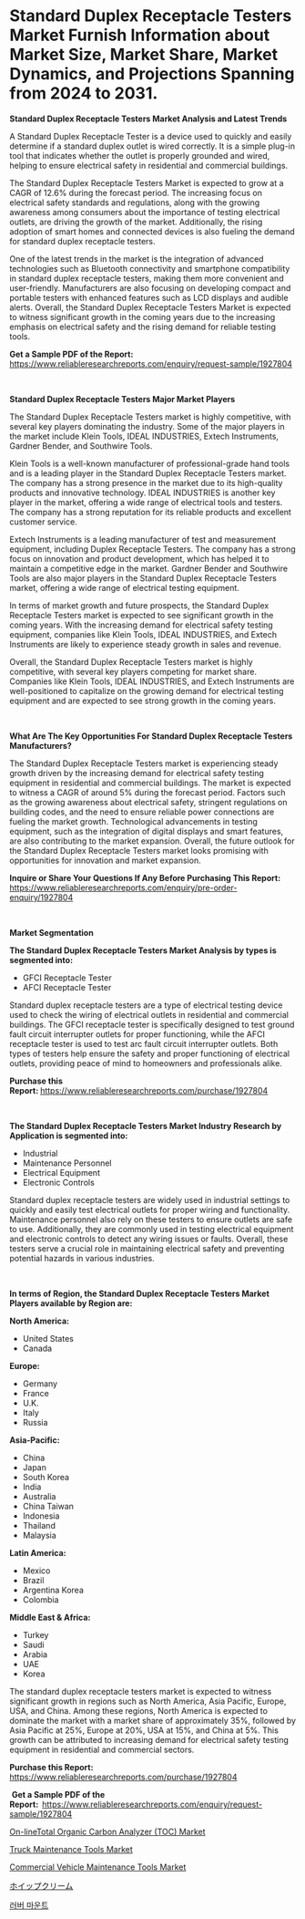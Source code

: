<p><h1>Standard Duplex Receptacle Testers Market Furnish Information about Market Size, Market Share, Market Dynamics, and Projections Spanning from 2024 to 2031.</h1></p><p><strong>Standard Duplex Receptacle Testers Market Analysis and Latest Trends</strong></p>
<p><p>A Standard Duplex Receptacle Tester is a device used to quickly and easily determine if a standard duplex outlet is wired correctly. It is a simple plug-in tool that indicates whether the outlet is properly grounded and wired, helping to ensure electrical safety in residential and commercial buildings.</p><p>The Standard Duplex Receptacle Testers Market is expected to grow at a CAGR of 12.6% during the forecast period. The increasing focus on electrical safety standards and regulations, along with the growing awareness among consumers about the importance of testing electrical outlets, are driving the growth of the market. Additionally, the rising adoption of smart homes and connected devices is also fueling the demand for standard duplex receptacle testers.</p><p>One of the latest trends in the market is the integration of advanced technologies such as Bluetooth connectivity and smartphone compatibility in standard duplex receptacle testers, making them more convenient and user-friendly. Manufacturers are also focusing on developing compact and portable testers with enhanced features such as LCD displays and audible alerts. Overall, the Standard Duplex Receptacle Testers Market is expected to witness significant growth in the coming years due to the increasing emphasis on electrical safety and the rising demand for reliable testing tools.</p></p>
<p><strong>Get a Sample PDF of the Report:&nbsp;</strong> <a href="https://www.reliableresearchreports.com/enquiry/request-sample/1927804">https://www.reliableresearchreports.com/enquiry/request-sample/1927804</a></p>
<p>&nbsp;</p>
<p><strong>Standard Duplex Receptacle Testers Major Market Players</strong></p>
<p><p>The Standard Duplex Receptacle Testers market is highly competitive, with several key players dominating the industry. Some of the major players in the market include Klein Tools, IDEAL INDUSTRIES, Extech Instruments, Gardner Bender, and Southwire Tools.</p><p>Klein Tools is a well-known manufacturer of professional-grade hand tools and is a leading player in the Standard Duplex Receptacle Testers market. The company has a strong presence in the market due to its high-quality products and innovative technology. IDEAL INDUSTRIES is another key player in the market, offering a wide range of electrical tools and testers. The company has a strong reputation for its reliable products and excellent customer service.</p><p>Extech Instruments is a leading manufacturer of test and measurement equipment, including Duplex Receptacle Testers. The company has a strong focus on innovation and product development, which has helped it to maintain a competitive edge in the market. Gardner Bender and Southwire Tools are also major players in the Standard Duplex Receptacle Testers market, offering a wide range of electrical testing equipment.</p><p>In terms of market growth and future prospects, the Standard Duplex Receptacle Testers market is expected to see significant growth in the coming years. With the increasing demand for electrical safety testing equipment, companies like Klein Tools, IDEAL INDUSTRIES, and Extech Instruments are likely to experience steady growth in sales and revenue.</p><p>Overall, the Standard Duplex Receptacle Testers market is highly competitive, with several key players competing for market share. Companies like Klein Tools, IDEAL INDUSTRIES, and Extech Instruments are well-positioned to capitalize on the growing demand for electrical testing equipment and are expected to see strong growth in the coming years.</p></p>
<p>&nbsp;</p>
<p><strong>What Are The Key Opportunities For Standard Duplex Receptacle Testers Manufacturers?</strong></p>
<p><p>The Standard Duplex Receptacle Testers market is experiencing steady growth driven by the increasing demand for electrical safety testing equipment in residential and commercial buildings. The market is expected to witness a CAGR of around 5% during the forecast period. Factors such as the growing awareness about electrical safety, stringent regulations on building codes, and the need to ensure reliable power connections are fueling the market growth. Technological advancements in testing equipment, such as the integration of digital displays and smart features, are also contributing to the market expansion. Overall, the future outlook for the Standard Duplex Receptacle Testers market looks promising with opportunities for innovation and market expansion.</p></p>
<p><strong>Inquire or Share Your Questions If Any Before Purchasing This Report:</strong> <a href="https://www.reliableresearchreports.com/enquiry/pre-order-enquiry/1927804">https://www.reliableresearchreports.com/enquiry/pre-order-enquiry/1927804</a></p>
<p>&nbsp;</p>
<p><strong>Market Segmentation</strong></p>
<p><strong>The Standard Duplex Receptacle Testers Market Analysis by types is segmented into:</strong></p>
<p><ul><li>GFCI Receptacle Tester</li><li>AFCI Receptacle Tester</li></ul></p>
<p><p>Standard duplex receptacle testers are a type of electrical testing device used to check the wiring of electrical outlets in residential and commercial buildings. The GFCI receptacle tester is specifically designed to test ground fault circuit interrupter outlets for proper functioning, while the AFCI receptacle tester is used to test arc fault circuit interrupter outlets. Both types of testers help ensure the safety and proper functioning of electrical outlets, providing peace of mind to homeowners and professionals alike.</p></p>
<p><strong>Purchase this Report:&nbsp;</strong><a href="https://www.reliableresearchreports.com/purchase/1927804">https://www.reliableresearchreports.com/purchase/1927804</a></p>
<p>&nbsp;</p>
<p><strong>The Standard Duplex Receptacle Testers Market Industry Research by Application is segmented into:</strong></p>
<p><ul><li>Industrial</li><li>Maintenance Personnel</li><li>Electrical Equipment</li><li>Electronic Controls</li></ul></p>
<p><p>Standard duplex receptacle testers are widely used in industrial settings to quickly and easily test electrical outlets for proper wiring and functionality. Maintenance personnel also rely on these testers to ensure outlets are safe to use. Additionally, they are commonly used in testing electrical equipment and electronic controls to detect any wiring issues or faults. Overall, these testers serve a crucial role in maintaining electrical safety and preventing potential hazards in various industries.</p></p>
<p>&nbsp;</p>
<p><strong>In terms of Region, the Standard Duplex Receptacle Testers Market Players available by Region are:</strong></p>
<p>
    <p> <strong> North America: </strong>
        <ul>
            <li>United States</li>
            <li>Canada</li>
        </ul>
        </p> 
    <p> <strong> Europe: </strong>
        <ul>
            <li>Germany</li>
            <li>France</li>
            <li>U.K.</li>
            <li>Italy</li>
            <li>Russia</li>
        </ul>
        </p> 
    <p> <strong> Asia-Pacific: </strong>
        <ul>
            <li>China</li>
            <li>Japan</li>
            <li>South Korea</li>
            <li>India</li>
            <li>Australia</li>
            <li>China Taiwan</li>
            <li>Indonesia</li>
            <li>Thailand</li>
            <li>Malaysia</li>
        </ul>
        </p> 
    <p> <strong> Latin America: </strong>
        <ul>
            <li>Mexico</li>
            <li>Brazil</li>
            <li>Argentina Korea</li>
            <li>Colombia</li>
        </ul>
        </p> 
    <p> <strong> Middle East & Africa: </strong>
        <ul>
            <li>Turkey</li>
            <li>Saudi</li>
            <li>Arabia</li>
            <li>UAE</li>
            <li>Korea</li>
        </ul>
    </p>
    </p>
<p><p>The standard duplex receptacle testers market is expected to witness significant growth in regions such as North America, Asia Pacific, Europe, USA, and China. Among these regions, North America is expected to dominate the market with a market share of approximately 35%, followed by Asia Pacific at 25%, Europe at 20%, USA at 15%, and China at 5%. This growth can be attributed to increasing demand for electrical safety testing equipment in residential and commercial sectors.</p></p>
<p><strong>Purchase this Report: </strong><a href="https://www.reliableresearchreports.com/purchase/1927804">https://www.reliableresearchreports.com/purchase/1927804</a></p>
<p>&nbsp;<strong>Get a Sample PDF of the Report:&nbsp;&nbsp;</strong><a href="https://www.reliableresearchreports.com/enquiry/request-sample/1927804">https://www.reliableresearchreports.com/enquiry/request-sample/1927804</a></p>
<p><strong></strong></p>
<p><p><a href="https://lydian-appliance-61d.notion.site/On-lineTotal-Organic-Carbon-Analyzer-TOC-Market-Size-Market-Trends-and-Growth-Outlook-forecasted-06ff025c4a714afbb82c6e94e15f38a8">On-lineTotal Organic Carbon Analyzer (TOC) Market</a></p><p><a href="https://github.com/josesg55/Market-Research-Report-List-1/blob/main/truck-maintenance-tools-market.md">Truck Maintenance Tools Market</a></p><p><a href="https://github.com/mancsybtousav/Market-Research-Report-List-1/blob/main/commercial-vehicle-maintenance-tools-market.md">Commercial Vehicle Maintenance Tools Market</a></p><p><a href="https://medium.com/@jlrg110/%E3%83%9B%E3%82%A4%E3%83%83%E3%83%97%E3%82%AF%E3%83%AA%E3%83%BC%E3%83%A0%E5%B8%82%E5%A0%B4%E3%81%AE%E3%83%A1%E3%83%88%E3%83%AA%E3%82%AF%E3%82%B9%E3%82%92%E8%A7%A3%E8%AA%AD%E3%81%99%E3%82%8B-%E5%B8%82%E5%A0%B4%E3%82%B7%E3%82%A7%E3%82%A2-%E3%83%88%E3%83%AC%E3%83%B3%E3%83%89-%E6%88%90%E9%95%B7%E3%83%91%E3%82%BF%E3%83%BC%E3%83%B3-ebb33c8105ad">ホイップクリーム</a></p><p><a href="https://medium.com/@cgrillo63/%EA%B3%A0%EB%AC%B4-%EB%A7%88%EC%9A%B4%ED%8A%B8-%EC%8B%9C%EC%9E%A5%EC%9D%80-%EC%8B%9C%EC%9E%A5-%EC%A0%90%EC%9C%A0%EC%9C%A8-%EC%8B%9C%EC%9E%A5-%EB%8F%99%ED%96%A5-%EB%B0%8F-%EC%8B%9C%EC%9E%A5-%EC%84%B1%EC%9E%A5%EC%97%90-%EB%8C%80%ED%95%9C-%EC%A0%95%EB%B3%B4%EB%A5%BC-%EC%A0%9C%EA%B3%B5%ED%95%A9%EB%8B%88%EB%8B%A4-137e8f17669a">러버 마운트</a></p></p>